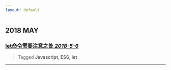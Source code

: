 ```yaml
---
layout: default
---
```


## 2018 MAY

### [let命令需要注意之处 _2018-5-6_ ](./let-point.html)

> Tagged **Javascript**, **ES6**, **let**

* * *


